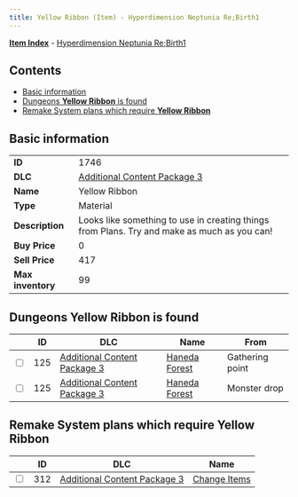```yaml
---
title: Yellow Ribbon (Item) - Hyperdimension Neptunia Re;Birth1
---
```


[**Item Index**](/neptunia/rb1/item/index.html) - [Hyperdimension Neptunia Re;Birth1](/neptunia/rb1)

## Contents

- [Basic information](#basic-information)
- [Dungeons **Yellow Ribbon** is found](#dungeons-yellow-ribbon-is-found)
- [Remake System plans which require **Yellow Ribbon**](#remake-system-plans-which-require-yellow-ribbon)
## Basic information

|   |   |
| -- | -- |
| **ID** | 1746 |
| **DLC** | [Additional Content Package 3](/neptunia/rb1/dlc/12-pack3.html) |
| **Name** | Yellow Ribbon |
| **Type** | Material |
| **Description** | Looks like something to use in creating things from Plans. Try and make as much as you can! |
| **Buy Price** | 0 |
| **Sell Price** | 417 |
| **Max inventory** | 99 |


## Dungeons **Yellow Ribbon** is found

|    | ID | DLC | Name | From |
| -- | -- | --- | ---- | ---- |
| <input type="checkbox" id="rb1-dungeon-12-125" class="trackbox" /> | 125 | [Additional Content Package 3](/neptunia/rb1/dlc/12-pack3.html) | [Haneda Forest](/neptunia/rb1/dungeon/12-125-haneda-forest.html) | Gathering point |
| <input type="checkbox" id="rb1-dungeon-12-125" class="trackbox" /> | 125 | [Additional Content Package 3](/neptunia/rb1/dlc/12-pack3.html) | [Haneda Forest](/neptunia/rb1/dungeon/12-125-haneda-forest.html) | Monster drop |


## Remake System plans which require **Yellow Ribbon**

|    | ID | DLC | Name |
| -- | -- | --- | ---- |
| <input type="checkbox" id="rb1-quest-12-312" class="trackbox" /> | 312 | [Additional Content Package 3](/neptunia/rb1/dlc/12-pack3.html) | [Change Items](/neptunia/rb1/quest/12-312-change-items.html) |
